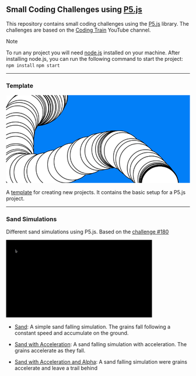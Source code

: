 ## Small Coding Challenges using [P5.js](https://p5js.org/)

This repository contains small coding challenges using the [P5.js](https://p5js.org/) library. The challenges are based on the [Coding Train](https://www.youtube.com/user/shiffman) YouTube channel.

> [!Note]
> To run any project you will need [node.js](https://nodejs.org/en/) installed on your machine.
> After installing node.js, you can run the following command to start the project:
> `npm install`
> `npm start`
---

### Template

![t](.thumbnails/template.png)

A [template](./template) for creating new projects. It contains the basic setup for a P5.js project. 

---

### Sand Simulations
Different sand simulations using P5.js. Based on the [challenge #180](https://www.youtube.com/watch?v=L4u7Zy_b868)

![s](.thumbnails/sand.gif)


- [Sand](./sand): A simple sand falling simulation. The grains fall following a constant speed and accumulate on the ground.

- [Sand with Acceleration](./sand-acc): A sand falling simulation with acceleration. The grains accelerate as they fall.

- [Sand with Acceleration and Alpha](./sand-acc-alpha): 
A sand falling simulation were grains accelerate and leave a trail behind
